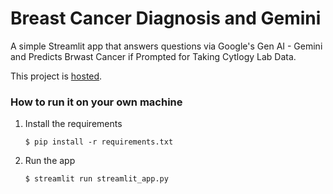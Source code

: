 # Breast Cancer Diagnosis and Gemini

A simple Streamlit app that answers questions via Google's Gen AI - Gemini and Predicts Brwast Cancer if Prompted for Taking Cytlogy Lab Data.

This project is [hosted](https://yash-g01-cancer-diagonosis-with-gemini-streamlit-app-hytm3t.streamlit.app/).

### How to run it on your own machine

1. Install the requirements

   ```
   $ pip install -r requirements.txt
   ```

2. Run the app

   ```
   $ streamlit run streamlit_app.py
   ```

